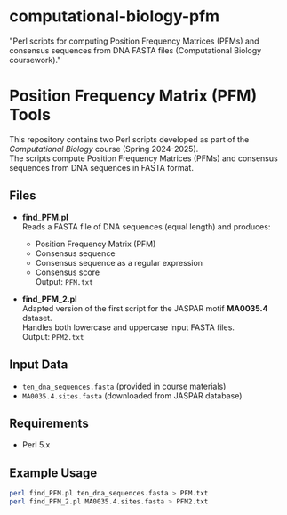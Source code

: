 # computational-biology-pfm
"Perl scripts for computing Position Frequency Matrices (PFMs) and consensus sequences from DNA FASTA files (Computational Biology coursework)."
# Position Frequency Matrix (PFM) Tools

This repository contains two Perl scripts developed as part of the *Computational Biology* course (Spring 2024-2025).  
The scripts compute Position Frequency Matrices (PFMs) and consensus sequences from DNA sequences in FASTA format.

## Files
- **find_PFM.pl**  
  Reads a FASTA file of DNA sequences (equal length) and produces:
  - Position Frequency Matrix (PFM)
  - Consensus sequence
  - Consensus sequence as a regular expression
  - Consensus score  
  Output: `PFM.txt`

- **find_PFM_2.pl**  
  Adapted version of the first script for the JASPAR motif **MA0035.4** dataset.  
  Handles both lowercase and uppercase input FASTA files.  
  Output: `PFM2.txt`

## Input Data
- `ten_dna_sequences.fasta` (provided in course materials)  
- `MA0035.4.sites.fasta` (downloaded from JASPAR database)

## Requirements
- Perl 5.x

## Example Usage
```bash
perl find_PFM.pl ten_dna_sequences.fasta > PFM.txt
perl find_PFM_2.pl MA0035.4.sites.fasta > PFM2.txt
